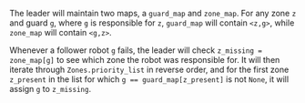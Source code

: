 The leader will maintain two maps, a `guard_map` and `zone_map`. For any zone `z` and guard `g`, where `g` is responsible for `z`, `guard_map` will contain `<z,g>`, while `zone_map` will contain `<g,z>`. 

Whenever a follower robot `g` fails, the leader will check `z_missing = zone_map[g]` to see which zone the robot was responsible for. It will then iterate through `Zones.priority_list` in reverse order, and for the first zone `z_present` in the list for which `g == guard_map[z_present]` is not `None`, it will assign `g` to `z_missing`. 